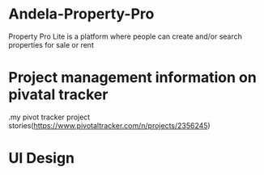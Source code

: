 # Andela-Property-Pro
Property Pro Lite is a platform where people can create and/or search properties for sale or rent

# Project management information on pivatal tracker

.my pivot tracker project stories(https://www.pivotaltracker.com/n/projects/2356245)

# UI Design








